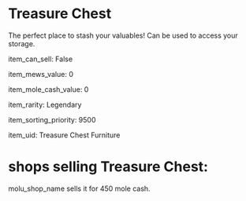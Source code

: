 # Treasure Chest

The perfect place to stash your valuables! Can be used to access your storage.

item_can_sell: False

item_mews_value: 0

item_mole_cash_value: 0

item_rarity: Legendary

item_sorting_priority: 9500

item_uid: Treasure Chest Furniture

# shops selling Treasure Chest:

molu_shop_name sells it for 450 mole cash.